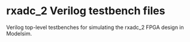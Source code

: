 # rxadc_2 Verilog testbench files
Verilog top-level testbenches for simulating the rxadc_2 FPGA design in
Modelsim.
 